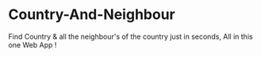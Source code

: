 # Country-And-Neighbour
Find Country &amp; all the neighbour's of the country just in seconds, All in this one Web App !


